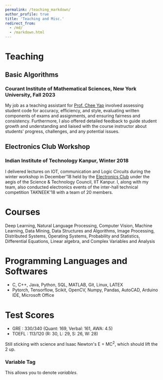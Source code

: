 ```yaml
---
permalink: /teaching_markdown/
author_profile: true
title: 'Teaching and Misc.'
redirect_from: 
  - /md/
  - /markdown.html
---
```



# Teaching
## Basic Algorithms
### Courant Institute of Mathematical Sciences, New York University, Fall 2023
My job as a teaching assistant for [Prof. Chee Yap](https://cs.nyu.edu/yap/) involved assessing student code for accuracy, efficiency, and style, evaluating written components of exams and assignments, and ensuring fairness and consistency. Furthermore, I also offered detailed feedback to guide student growth and understanding and liaised with the course instructor about students' progress, challenges, and any potential issues.

## Electronics Club Workshop
### Indian Institute of Technology Kanpur, Winter 2018
I delivered lectures on IOT, communication and Logic Circuits during the winter workshop in December'18 held by the [Electronics Club](https://iitk.ac.in/new/electronics-club) under the aegis of the Science & Technology Council, IIT Kanpur. I, along with my team, also conducted electronics events of the inter-hall technical competition TAKNEEK'18 with a team of 20 members.

# Courses
Deep Learning, Natural Language Processing, Computer Vision, Machine Learning, Data Mining, Data Structures and Algorithms, Image Processing, Distributed Systems, Operating Systems, Probability and Statistics, Differential Equations, Linear algebra, and Complex Variables and Analysis

# Programming Languages and Softwares
 * C, C++, Java, Python, SQL, MATLAB, Git, Linux, LATEX
 * Pytorch, Tensorflow, Scikit, OpenCV, Numpy, Pandas, AutoCAD, Arduino IDE, Microsoft Office

# Test Scores
 * GRE : 330/340 (Quant: 169, Verbal: 161, AWA: 4.5)
 * TOEFL : 113/120 (R: 30, L: 29, S: 26, W: 28)

Still sticking with science and Isaac Newton's E = MC<sup>2</sup>, which should lift the 2 up.

### Variable Tag

This allows you to denote <var>variables</var>.

